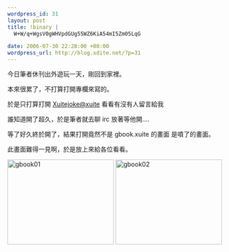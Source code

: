 ```yaml
--- 
wordpress_id: 31
layout: post
title: !binary |
  W+W/q+WgsV0gWHVpdGUg55WZ6KiA54mI5Zm05LqG

date: 2006-07-30 22:28:00 +08:00
wordpress_url: http://blog.xdite.net/?p=31
---
```

<p>今日筆者休刊出外遊玩一天，剛回到家裡。</p><p> 本來很累了，不打算打開專欄來寫的。</p><p>  於是只打算打開  <a href="http://blog.xuite.net/xuitejoke/xuitejoke">Xuitejoke@xuite</a> 看看有沒有人留言給我</p><p> 誰知道開了超久，於是筆者就去聊 irc 放著等他開....</p><p>等了好久終於開了，結果打開竟然不是 gbook.xuite 的畫面 是噴了的畫面。</p><p>  此畫面難得一見啊，於是放上來給各位看看。  </p><p><a href="http://www.flickr.com/photos/49274115@N00/201775858/" title="Photo Sharing"><img src="http://static.flickr.com/60/201775858_9046f9491a_m.jpg" border="0" alt="gbook01" width="240" height="192" /></a>  <a href="http://www.flickr.com/photos/49274115@N00/201778128/" title="Photo Sharing"><img src="http://static.flickr.com/68/201778128_d95adeb4da_m.jpg" border="0" alt="gbook02" width="240" height="192" /></a></p>
